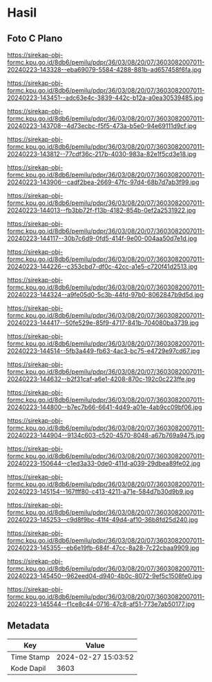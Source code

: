# Hasil

## Foto C Plano

https://sirekap-obj-formc.kpu.go.id/8db6/pemilu/pdpr/36/03/08/20/07/3603082007011-20240223-143328--eba69079-5584-4288-881b-ad657458f6fa.jpg

https://sirekap-obj-formc.kpu.go.id/8db6/pemilu/pdpr/36/03/08/20/07/3603082007011-20240223-143451--adc63e4c-3839-442c-b12a-a0ea30539485.jpg

https://sirekap-obj-formc.kpu.go.id/8db6/pemilu/pdpr/36/03/08/20/07/3603082007011-20240223-143708--4d73ecbc-f5f5-473a-b5e0-94e69111d9cf.jpg

https://sirekap-obj-formc.kpu.go.id/8db6/pemilu/pdpr/36/03/08/20/07/3603082007011-20240223-143812--77cdf36c-217b-4030-983a-82e1f5cd3e18.jpg

https://sirekap-obj-formc.kpu.go.id/8db6/pemilu/pdpr/36/03/08/20/07/3603082007011-20240223-143906--cadf2bea-2669-47fc-97d4-68b7d7ab3f99.jpg

https://sirekap-obj-formc.kpu.go.id/8db6/pemilu/pdpr/36/03/08/20/07/3603082007011-20240223-144013--fb3bb72f-f13b-4182-854b-0ef2a2531922.jpg

https://sirekap-obj-formc.kpu.go.id/8db6/pemilu/pdpr/36/03/08/20/07/3603082007011-20240223-144117--30b7c6d9-0fd5-414f-9e00-004aa50d7e1d.jpg

https://sirekap-obj-formc.kpu.go.id/8db6/pemilu/pdpr/36/03/08/20/07/3603082007011-20240223-144226--c353cbd7-df0c-42cc-a1e5-c720f41d2513.jpg

https://sirekap-obj-formc.kpu.go.id/8db6/pemilu/pdpr/36/03/08/20/07/3603082007011-20240223-144324--a9fe05d0-5c3b-44fd-97b0-8062847b9d5d.jpg

https://sirekap-obj-formc.kpu.go.id/8db6/pemilu/pdpr/36/03/08/20/07/3603082007011-20240223-144417--50fe529e-85f9-4717-841b-704080ba3739.jpg

https://sirekap-obj-formc.kpu.go.id/8db6/pemilu/pdpr/36/03/08/20/07/3603082007011-20240223-144514--5fb3a449-fb63-4ac3-bc75-e4729e97cd67.jpg

https://sirekap-obj-formc.kpu.go.id/8db6/pemilu/pdpr/36/03/08/20/07/3603082007011-20240223-144632--b2f31caf-a6e1-4208-870c-192c0c223ffe.jpg

https://sirekap-obj-formc.kpu.go.id/8db6/pemilu/pdpr/36/03/08/20/07/3603082007011-20240223-144800--b7ec7b66-6641-4d49-a01e-4ab9cc09bf06.jpg

https://sirekap-obj-formc.kpu.go.id/8db6/pemilu/pdpr/36/03/08/20/07/3603082007011-20240223-144904--9134c603-c520-4570-8048-a67b769a9475.jpg

https://sirekap-obj-formc.kpu.go.id/8db6/pemilu/pdpr/36/03/08/20/07/3603082007011-20240223-150644--c1ed3a33-0de0-411d-a039-29dbea89fe02.jpg

https://sirekap-obj-formc.kpu.go.id/8db6/pemilu/pdpr/36/03/08/20/07/3603082007011-20240223-145154--167fff80-c413-4211-a71e-584d7b30d9b9.jpg

https://sirekap-obj-formc.kpu.go.id/8db6/pemilu/pdpr/36/03/08/20/07/3603082007011-20240223-145253--c9d8f9bc-41f4-49d4-af10-36b8fd25d240.jpg

https://sirekap-obj-formc.kpu.go.id/8db6/pemilu/pdpr/36/03/08/20/07/3603082007011-20240223-145355--eb6e19fb-684f-47cc-8a28-7c22cbaa9909.jpg

https://sirekap-obj-formc.kpu.go.id/8db6/pemilu/pdpr/36/03/08/20/07/3603082007011-20240223-145450--962eed04-d940-4b0c-8072-9ef5c1508fe0.jpg

https://sirekap-obj-formc.kpu.go.id/8db6/pemilu/pdpr/36/03/08/20/07/3603082007011-20240223-145544--f1ce8c44-0716-47c8-af51-773e7ab50177.jpg


## Metadata

| Key        | Value               |
| ---------- | ------------------- |
| Time Stamp | 2024-02-27 15:03:52 |
| Kode Dapil | 3603                |




